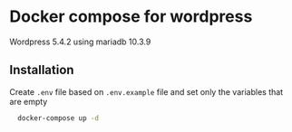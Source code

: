 
# Docker compose for wordpress

Wordpress 5.4.2 using mariadb 10.3.9

## Installation

Create `.env` file based on `.env.example` file and set only the variables that are empty

```bash
  docker-compose up -d
```
    
